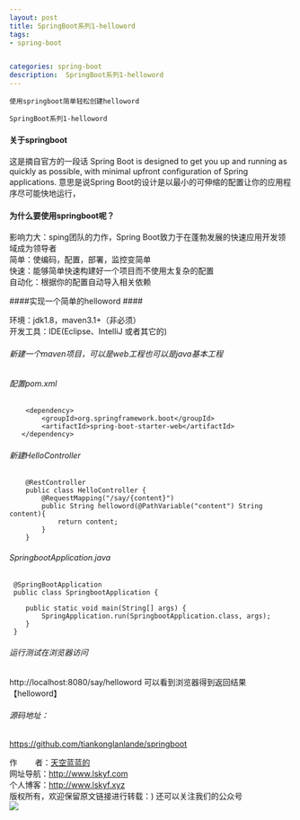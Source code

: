 ```yaml
---
layout: post
title: SpringBoot系列1-helloword
tags:
- spring-boot


categories: spring-boot
description:  SpringBoot系列1-helloword
---
```

    使用springboot简单轻松创建helloword
<!-- more -->
	SpringBoot系列1-helloword
	
#### 关于springboot #####
这是摘自官方的一段话
    Spring Boot is designed to get you up and running as quickly as possible, with minimal upfront configuration of Spring applications.
意思是说Spring Boot的设计是以最小的可伸缩的配置让你的应用程序尽可能快地运行，
#### 	为什么要使用springboot呢？ ####
影响力大：sping团队的力作，Spring Boot致力于在蓬勃发展的快速应用开发领域成为领导者 <br>
简单：使编码，配置，部署，监控变简单 <br>
快速：能够简单快速构建好一个项目而不使用太复杂的配置 <br>
自动化：根据你的配置自动导入相关依赖 <br>


####实现一个简单的helloword  ####

环境：jdk1.8，maven3.1+（非必须）<br>
开发工具：IDE(Eclipse、IntelliJ 或者其它的)<br>
###### 新建一个maven项目，可以是web工程也可以是java基本工程 ######

###### 配置pom.xml ######
```
    <dependency>
        <groupId>org.springframework.boot</groupId>
        <artifactId>spring-boot-starter-web</artifactId>
   </dependency>
```
###### 新建HelloController ######
```
    @RestController
    public class HelloController {
        @RequestMapping("/say/{content}")
        public String helloword(@PathVariable("content") String content){
            return content;
        }
    }
```
###### SpringbootApplication.java ######
```
 @SpringBootApplication
 public class SpringbootApplication {

 	public static void main(String[] args) {
 		SpringApplication.run(SpringbootApplication.class, args);
 	}
 }

```

###### 运行测试在浏览器访问 ######
http://localhost:8080/say/helloword
可以看到浏览器得到返回结果【helloword】

###### 源码地址：
<a href="https://github.com/tiankonglanlande/springboot" target="_blank">https://github.com/tiankonglanlande/springboot</a> <br>

作&nbsp;&nbsp;&nbsp;&nbsp;&nbsp;&nbsp;&nbsp;&nbsp;者：<a href="#">天空蓝蓝的</a> <br>
网址导航：<a href="http://www.lskyf.com" target="_blank">http://www.lskyf.com</a> <br>
个人博客：<a href="http://www.lskyf.xyz" target="_blank">http://www.lskyf.xyz</a> <br>
版权所有，欢迎保留原文链接进行转载：)
还可以关注我们的公众号<br>
<img src="{{ site.assets }}/images/gongzonghao/天空唯美.jpg"/>